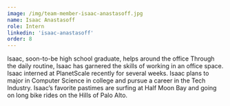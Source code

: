 ```yaml
---
image: /img/team-member-isaac-anastasoff.jpg
name: Isaac Anastasoff
role: Intern
linkedin: 'isaac-anastasoff'
order: 8
---
```


Isaac, soon-to-be high school graduate, helps around the office  Through the daily routine, Isaac has garnered the skills of working in an office space. Isaac interned at PlanetScale recently for several weeks. Isaac plans to major in Computer Science in college and pursue a career in the Tech Industry. Isaac’s favorite pastimes are surfing at Half Moon Bay and going on long bike rides on the Hills of Palo Alto.
